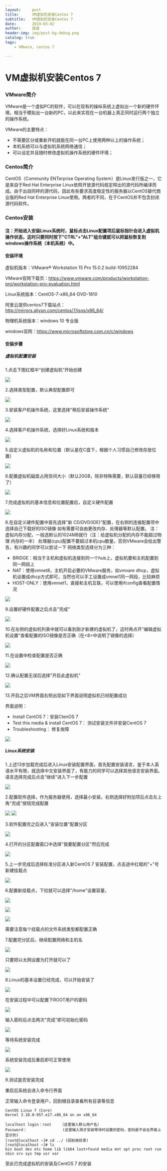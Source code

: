 ```yaml
---
layout:     post
title:      VM虚拟机安装Centos 7
subtitle:   VM虚拟机安装Centos 7
date:       2019-03-02
author:     逍遥
header-img: img/post-bg-debug.png
catalog: true
tags:
    - VMware, centos 7

---
```


# VM虚拟机安装Centos 7

### VMware简介

VMware是一个虚拟PC的软件，可以在现有的操纵系统上虚拟出一个新的硬件环境，相当于模拟出一台新的PC，以此来实现在一台机器上真正同时运行两个独立的操作系统。

VMware的主要特点：

- 不需要区分或重新开机就能在同一台PC上使用两种以上的操作系统；
- 本机系统可以与虚拟机系统网络通信；
- 可以设定并且随时修改虚拟机操作系统的硬件环境；

### Centos简介

CentOS（Community ENTerprise Operating System）是Linux发行版之一，它是来自于Red Hat Enterprise Linux依照开放源代码规定释出的源代码所编译而成。由于出自同样的源代码，因此有些要求高度稳定性的服务器以CentOS替代商业版的Red Hat Enterprise Linux使用。两者的不同，在于CentOS并不包含封闭源代码软件。

### Centos安装

#### 注：开始进入安装Linux系统时，鼠标点击Linux配置项后鼠标指针会进入虚拟机操作状态，这时只要同时按下"CTRL"+"ALT"组合键就可以把鼠标恢复到windows操作系统（本机系统）中。

#### 安装环境

虚拟机版本：VMware® Workstation 15 Pro  15.0.2 build-10952284

VMware官网下载页：<https://www.vmware.com/products/workstation-pro/workstation-pro-evaluation.html>

Linux系统版本：CentOS-7-x86_64-DVD-1810

阿里云提供centos7下载站点： <http://mirrors.aliyun.com/centos/7/isos/x86_64/>

物理机系统版本：windows 10 专业版

windows官网：<https://www.microsoftstore.com.cn/c/windows>

#### 安装步骤

##### 虚拟机配置安装

1.点击下图红框中“创建虚拟机”开始创建

![](/img/docs-vm/vm-centos-01.png)

2.选择类型配置，默认典型配置即可

![](/img/docs-vm/vm-centos-02.png)

3.安装客户机操作系统，这里选择"稍后安装操作系统"

![](/img/docs-vm/vm-centos-03.png)

4.选择客户机操作系统，选择好Linux系统和版本

![](/img/docs-vm/vm-centos-04.png)

5.自定义虚拟机的名称和位置（默认是在C盘下，根据个人习惯自己修改存放位置）

![](/img/docs-vm/vm-centos-05.png)

6.配置虚拟机磁盘占用空间大小（默认20GB，除非特殊需要，默认容量已经够用了）

![](/img/docs-vm/vm-centos-06.png)

7.完成虚拟机的基本信息和位置配置后，自定义硬件配置

![](/img/docs-vm/vm-centos-07.png)

8.在自定义硬件配置中首先选择"新 CD/DVD(IDE)"配置，在右侧的连接配置项中选择自己下载好的ISO镜像
如有需要可自由更改内存、处理器等默认配置。
注：虚拟内存分配，一般选默认的1024MB就行（注：给虚拟机分配的内存不能超过物理 内存的一半）
处理器(cpu)配置不要超过本机cpu数量，否则VMware会给出警告，有兴趣的同学可以尝试一下
网络类型选择分为三种：
- BRIDGE：相当于主机和虚拟机连接到同一个hub上，虚拟机要和主机配置到同一网段上
- NAT：使用vmnet8，主机开启必要的VMware服务，如vmvare dhcp，虚拟机设置成dhcp方式即可，当然也可以手工设置成vmnet1同一网段，比较麻烦
- HOST-ONLY：使用vmnet1，直接和主机互联，可以使用ifconfig查看配置情况

![](/img/docs-vm/vm-centos-08.png)

9.设置好硬件配置之后点击"完成"

![](/img/docs-vm/vm-centos-09.png)

10.在左侧的虚拟机列表中就可以看到刚才新建的虚拟机了，这时再点开"编辑虚拟机设置"查看配置的ISO镜像是否正确（在<8>中说明了镜像的选择）

![](/img/docs-vm/vm-centos-10.png)

11.在设置中检查配置是否正确

![](/img/docs-vm/vm-centos-11.png)

12.确认配置无误后选择"开启此虚拟机"

![](/img/docs-vm/vm-centos-12.png)

13.开启之后VM界面右侧出现如下界面说明虚拟机已经配置成功

界面说明：
- Install CentOS 7：安装CtenOS 7
- Test this media & install CentOS  7： 测试安装文件并安装CentOS  7
- Troubleshooting： 修复故障

![](/img/docs-vm/vm-centos-13.png)

##### Linux系统安装

1.上述13步加载完成后进入Linux安装配置界面，首先配置安装语言，鉴于本人英语水平有限，就选择中文安装界面了，有能力的同学可以选择其他语言安装界面。
语言选择完成后点击"继续"进入下一步配置

![](/img/docs-vm/vm-centos-14.png)

2.配置软件选择，作为服务器使用，选择最小安装，右侧选择好附加项后点击左上角"完成"按钮完成配置

![](/img/docs-vm/vm-centos-15.png)
![](/img/docs-vm/vm-centos-16.png)

3.软件配置完之后进入"安装位置"配置分区

![](/img/docs-vm/vm-centos-17.png)

4.打开的分区配置窗口中选择"我要配置分区"然后完成

![](/img/docs-vm/vm-centos-18.png)

5.上一步完成后选择标准分区进入新CentOS 7 安装配置，点击途中红框的"+"号新建挂载点

![](/img/docs-vm/vm-centos-19.png)

6.配置新挂载点，下拉就可以选择"/home"设置容量，

![](/img/docs-vm/vm-centos-20.png)

![](/img/docs-vm/vm-centos-21.png)

![](/img/docs-vm/vm-centos-22.png)

需要注意每个挂载点的文件系统类型都配置正确

7.配置完分区后，继续配置网络和主机名

![](/img/docs-vm/vm-centos-23.png)

只要把以太网设置为打开就可以了

![](/img/docs-vm/vm-centos-24.png)

8.Linux的基本设置已经完成，可以开始安装了

![](/img/docs-vm/vm-centos-25.png)

在安装过程中可以配置下ROOT用户的密码

![](/img/docs-vm/vm-centos-26.png)

输入密码后点击两次"完成"即可初始化密码

![](/img/docs-vm/vm-centos-27.png)

等待系统安装完成

![](/img/docs-vm/vm-centos-28.png)

系统安装完成后重启即可正常使用

![](/img/docs-vm/vm-centos-29.png)

9.测试是否安装完成

重启后系统会进入命令行界面

正常输入命令登录用户，回到根目录查看所有目录等信息

```shell
CentOS Linux 7 (Core)
Kernel 3.10.0-957.e17.x86_64 on an x86_64

localhost login：root    （这里输入默认用户名）
Password：                (这里输入刚才安装等待时设置的密码，密码是不会在界面上显示的) 
[root@localhost ~]# cd ../ (回到根目录)
[root@localhost ~]# ls
bin boot dev etc home lib lib64 lost+found media mnt opt proc root run sbin srv sys tmp usr var
```

至此已完成虚拟机的安装及CentOS 7 的安装
